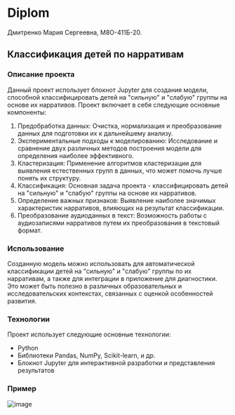 # Diplom
Дмитренко Мария Сергеевна, M8O-411Б-20.

## Классификация детей по нарративам

### Описание проекта
Данный проект использует блокнот Jupyter для создания модели, способной классифицировать детей на "сильную" и "слабую" группы на основе их нарративов. Проект включает в себя следующие основные компоненты:

1. Предобработка данных: Очистка, нормализация и преобразование данных для подготовки их к дальнейшему анализу.
2. Экспериментальные подходы к моделированию: Исследование и сравнение двух различных методов построения модели для определения наиболее эффективного.
3. Кластеризация: Применение алгоритмов кластеризации для выявления естественных групп в данных, что может помочь лучше понять их структуру.
4. Классификация: Основная задача проекта - классифицировать детей на "сильную" и "слабую" группы на основе их нарративов.
5. Определение важных признаков: Выявление наиболее значимых характеристик нарративов, влияющих на результат классификации.
6. Преобразование аудиоданных в текст: Возможность работы с аудиозаписями нарративов путем их преобразования в текстовый формат.

### Использование
Созданную модель можно использовать для автоматической классификации детей на "сильную" и "слабую" группы по их нарративам, а также для интеграции в приложение для диагностики. Это может быть полезно в различных образовательных и исследовательских контекстах, связанных с оценкой особенностей развития. 

### Технологии
Проект использует следующие основные технологии:
- Python
- Библиотеки Pandas, NumPy, Scikit-learn,  и др.
- Блокнот Jupyter для интерактивной разработки и представления результатов

### Пример
![image](https://github.com/poltorashe4kaa/Diplom/assets/88390774/cff62fe0-dc16-490e-a22e-adc498fc65fd)

